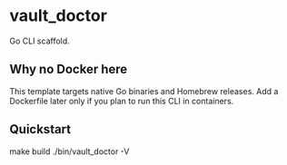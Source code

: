 # vault_doctor

Go CLI scaffold.

## Why no Docker here
This template targets native Go binaries and Homebrew releases.
Add a Dockerfile later only if you plan to run this CLI in containers.

## Quickstart
make build
./bin/vault_doctor -V

